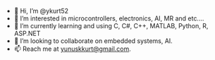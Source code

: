 - 👋 Hi, I’m @ykurt52
- 👀 I’m interested in microcontrollers, electronics, AI, MR and etc....
- 🌱 I’m currently learning and using C, C#, C++, MATLAB, Python, R, ASP.NET
- 💞️ I’m looking to collaborate on embedded systems, AI.
- 📫 Reach me at yunuskkurt@gmail.com.

<!---

--->
